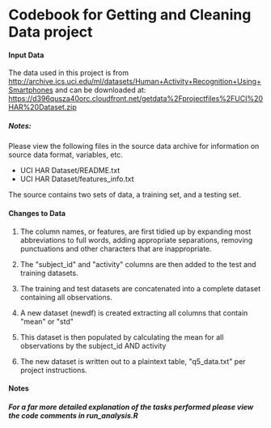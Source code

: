 # Codebook for Getting and Cleaning Data project


#### Input Data
The data used in this project is from http://archive.ics.uci.edu/ml/datasets/Human+Activity+Recognition+Using+Smartphones and can be downloaded at:  https://d396qusza40orc.cloudfront.net/getdata%2Fprojectfiles%2FUCI%20HAR%20Dataset.zip

##### Notes:
Please view the following files in the source data archive for information on source data format, variables, etc.

* UCI HAR Dataset/README.txt
* UCI HAR Dataset/features_info.txt

The source contains two sets of data, a training set, and a testing set.

#### Changes to Data

1.  The column names, or features, are first tidied up by expanding most abbreviations to full words, adding appropriate separations, removing punctuations and other characters that are inappropriate.

2.  The "subject_id" and "activity" columns are then added to the test and training datasets.

3.  The training and test datasets are concatenated into a complete dataset containing all observations.

4.  A new dataset (newdf) is created extracting all columns that contain "mean" or "std"

5.  This dataset is then populated by calculating the mean for all observations by the subject_id AND activity

6.  The new dataset is written out to a plaintext table, "q5_data.txt" per project instructions.

#### Notes

##### For a far more detailed explanation of the tasks performed please view the code comments in run_analysis.R